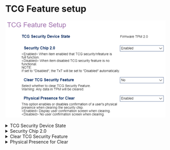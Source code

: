 # TCG Feature setup

![](./img/thinkcenter_tcg_feature_setup.png)

<details><summary>TCG Security Device State</summary>

Displays the current TCG Security Device (display only).

Select a TPM (Trusted Platform Module).

 - [More information on TPM at Lenovo Support](https://support.lenovo.com/lt/en/solutions/ht512598)
  - [More information on managing TPM in Windows at Microsoft 365](https://docs.microsoft.com/en-us/windows/security/information-protection/tpm/trusted-platform-module-top-node)

Options:

 - Discrete TPM 1.2
 - Discrete TPM 2.0
 - Firmware TPM 2.0

<!-- NO WMI -->
</details>

<details><summary>Security Chip 2.0</summary>

Whether the TCG security feature is fully functional.

1.  **Enabled** - Default.
1.  Disabled.

?> If set to `Disabled`, the TxT will be set to `Disabled` automatically.

| WMI Setting name | Values | Locked by SVP |
|:---|:---|:---|
| SecurityChip |  | yes |

</details>

<details><summary>Clear TCG Security Feature</summary>

Whether to clear TCG Security Feature.

!> Any data in TPM will be cleared.

Options:

1.  **No** - Default.
1.  Yes.

<!-- NO WMI -->
</details>

<details><summary>Physical Presence for Clear</summary>

Whether to require confirmation of a user's physical presence when clearing the security chip.

1.  **Enabled** - Default.
1.  Disabled.

| WMI Setting name | Values | Locked by SVP |
|:---|:---|:---|
| PhysicalPresenceforClear | Disabled, Enabled | yes |

</details>
